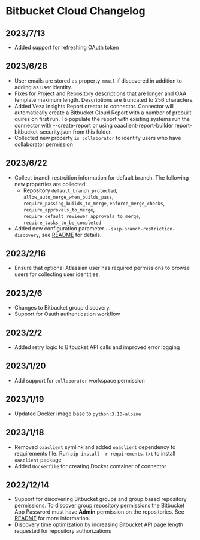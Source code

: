 # Bitbucket Cloud Changelog

## 2023/7/13
* Added support for refreshing OAuth token

## 2023/6/28
* User emails are stored as property `email` if discovered in addition to adding as user identity.
* Fixes for Project and Repository descriptions that are longer and OAA template maximum length. Descriptions are truncated to 256 characters.
* Added Veza Insights Report creator to connector. Connector will automatically create a Bitbucket Cloud Report with a number of prebuilt quires on first run. To populate the report with existing systems run the connector with --create-report or using oaaclient-report-builder report-bitbucket-security.json from this folder.
* Collected new property `is_collaborator` to identify users who have collaborator permission

## 2023/6/22
* Collect branch restrcition information for default branch. The following new properties are collected:
  - Repository `default_branch_protected`, `allow_auto_merge_when_builds_pass`, `require_passing_builds_to_merge`, `enforce_merge_checks`, `require_approvals_to_merge`, `require_default_reviewer_approvals_to_merge`, `require_tasks_to_be_completed`
* Added new configuration parameter `--skip-branch-restriction-discovery`, see [README](README.md) for details.

## 2023/2/16
* Ensure that optional Atlassian user has required permissions to browse users for collecting user identities.

## 2023/2/6
* Changes to Bitbucket group discovery.
* Support for Oauth authentication workflow

## 2023/2/2
* Added retry logic to Bitbucket API calls and improved error logging

## 2023/1/20
* Add support for `collaborator` workspace permission

## 2023/1/19
* Updated Docker image base to `python:3.10-alpine`

## 2023/1/18
* Removed `oaaclient` symlink and added `oaaclient` dependency to requirements file. Run `pip install -r requirements.txt` to install `oaaclient` package
* Added `Dockerfile` for creating Docker container of connector

## 2022/12/14
* Support for discovering Bitbucket groups and group based repository permissions. To discover group repository
  permissions the Bitbucket App Password must have **Admin** permission on the repositories. See [README](README.md)
  for more information.
* Discovery time optimization by increasing Bitbucket API page length requested for repository authorizations
